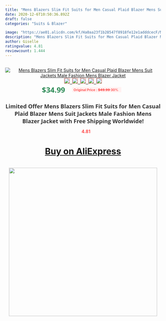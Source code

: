 ```yaml
---
title: "Mens Blazers Slim Fit Suits for Men Casual Plaid Blazer Mens Suit Jackets Male Fashion Mens Blazer Jacket"
date: 2020-12-6T10:50:36.892Z
draft: false
categories: "Suits & Blazer"

image: "https://ae01.alicdn.com/kf/Ha0aa23f1b28547f8918fe12e1adddcecF/Mens-Blazers-Slim-Fit-Suits-for-Men-Casual-Plaid-Blazer-Mens-Suit-Jackets-Male-Fashion-Mens.png_220x220.png"
description: "Mens Blazers Slim Fit Suits for Men Casual Plaid Blazer Mens Suit Jackets Male Fashion Mens Blazer Jacket"
author: Giselle
ratingvalue: 4.81
reviewcount: 1.444
---
```

<br>
<div style="text-align: center;">
<a href="https://s.click.aliexpress.com/e/_9jW6Qv" target="_blank" rel="nofollow noopener noreferrer"><img alt="Mens Blazers Slim Fit Suits for Men Casual Plaid Blazer Mens Suit Jackets Male Fashion Mens Blazer Jacket" class="magnifier-image" src="https://ae01.alicdn.com/kf/Ha0aa23f1b28547f8918fe12e1adddcecF/Mens-Blazers-Slim-Fit-Suits-for-Men-Casual-Plaid-Blazer-Mens-Suit-Jackets-Male-Fashion-Mens.png_220x220.png_640x640.jpg">
<br>
<img style="border:1px solid salmon" src="https://ae01.alicdn.com/kf/Ha0aa23f1b28547f8918fe12e1adddcecF/Mens-Blazers-Slim-Fit-Suits-for-Men-Casual-Plaid-Blazer-Mens-Suit-Jackets-Male-Fashion-Mens.png_120x120.jpg">&nbsp;&nbsp;<img style="border:1px solid salmon" src="https://ae01.alicdn.com/kf/H37cf38cdccbb4fcdbddfdaac0f32c3082/Mens-Blazers-Slim-Fit-Suits-for-Men-Casual-Plaid-Blazer-Mens-Suit-Jackets-Male-Fashion-Mens.jpg_120x120.jpg">&nbsp;&nbsp;<img style="border:1px solid salmon" src="https://ae01.alicdn.com/kf/Hd1b1298fd7004184a3d55991fc2b033fX/Mens-Blazers-Slim-Fit-Suits-for-Men-Casual-Plaid-Blazer-Mens-Suit-Jackets-Male-Fashion-Mens.jpg_120x120.jpg">&nbsp;&nbsp;<img style="border:1px solid salmon" src="https://ae01.alicdn.com/kf/Hd08799d51d354b6ebfed904b03ee1b395/Mens-Blazers-Slim-Fit-Suits-for-Men-Casual-Plaid-Blazer-Mens-Suit-Jackets-Male-Fashion-Mens.jpg_120x120.jpg">&nbsp;&nbsp;<img style="border:1px solid salmon" src="https://ae01.alicdn.com/kf/Hc7fdb57d69da4b78a2cefde7cff83d91h/Mens-Blazers-Slim-Fit-Suits-for-Men-Casual-Plaid-Blazer-Mens-Suit-Jackets-Male-Fashion-Mens.jpg_120x120.jpg"></a></div><br0>
<div style="text-align: center;"><span style="background-color: white; border: 0px; box-sizing: border-box; color: seagreen; display: inline-block; font-family: &quot;open sans&quot; , &quot;arial&quot; , &quot;helvetica&quot; , sans-serif , &quot;heiti&quot;; font-size: 24px; font-stretch: inherit; font-weight: 700; line-height: inherit; margin: 0px 10px 0px 0px; padding: 0px; vertical-align: middle;">$34.99 </span>
<span style="background: rgb(255 , 241 , 241); border-radius: 3px; border: 0px; box-sizing: border-box; color: #ff4747; display: inline-block; font-family: inherit; font-size: 12px; font-stretch: inherit; font-style: inherit; font-variant: inherit; font-weight: 600; line-height: inherit; margin: 0px; padding: 2px 5px; transform: scale(0.9); vertical-align: middle;">Original Price : <b style="text-decoration: line-through;">$49.99 </b> 30%&nbsp;&nbsp;</span></div>
<h1 style="color: #333333; display: inline-block; font-family: &quot;open sans&quot; , &quot;arial&quot; , &quot;helvetica&quot; , sans-serif , &quot;heiti&quot;; font-size: 18px; font-stretch: inherit; font-weight: 700; text-align: center;">Limited Offer Mens Blazers Slim Fit Suits for Men Casual Plaid Blazer Mens Suit Jackets Male Fashion Mens Blazer Jacket with Free Shipping Worldwide!</h1>
<div style="color: #ff4747; text-align: center;">
<img src="https://4.bp.blogspot.com/-M0ZcTcb-5uY/XleCXlxnR4I/AAAAAAAAAEc/OrjgMkXV1oMQFaCRZj5HQwOCBcu3w1FegCPcBGAYYCw/s1600/star.png" style="height: 15px;">&nbsp;<b>4.81</b></div>
<div class="button_cont" align="center"><a class="buynow_a" href="https://s.click.aliexpress.com/e/_9jW6Qv" target="_blank" rel="nofollow noopener noreferrer"><H1>Buy on AliExpress</H1></a></div><br>
<div class="separator" style="clear: both; text-align: center;">
<img src="https://lh3.googleusercontent.com/-pTy5HemUv9M/XlePHvY0dAI/AAAAAAAAAE4/0nX5iRUoIWY8eMW9Dpxeirr157OZliDIgCLcBGAsYHQ/s1600/badge.gif" width="480">
</div>
